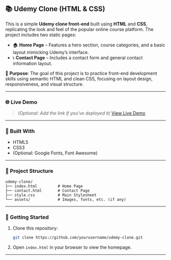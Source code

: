 

## 📚 Udemy Clone (HTML & CSS)

This is a simple **Udemy clone front-end** built using **HTML** and **CSS**, replicating the look and feel of the popular online course platform. The project includes two static pages:

* 🏠 **Home Page** – Features a hero section, course categories, and a basic layout mimicking Udemy’s interface.
* 📞 **Contact Page** – Includes a contact form and general contact information layout.

🎯 **Purpose**:
The goal of this project is to practice front-end development skills using semantic HTML and clean CSS, focusing on layout design, responsiveness, and visual structure.

---

### 🌐 Live Demo

> *(Optional: Add the link if you've deployed it)*
> [View Live Demo](#)

---

### 🔧 Built With

* HTML5
* CSS3
* (Optional: Google Fonts, Font Awesome)

---

### 📁 Project Structure

```
udemy-clone/
├── index.html         # Home Page
├── contact.html       # Contact Page
├── style.css          # Main Stylesheet
└── assets/            # Images, fonts, etc. (if any)
```

---

### 🚀 Getting Started

1. Clone this repository:

   ```bash
   git clone https://github.com/yourusername/udemy-clone.git
   ```
2. Open `index.html` in your browser to view the homepage.

---


